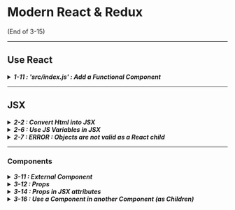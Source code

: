 # Modern React & Redux

(End of 3-15)

---

## Use React

<details>
<summary>
<h5 style="display:inline">
1-11 : 'src/index.js' : Add a Functional Component
</h5>
</summary>

```jsx
// Import the React and ReactDOM libraries.
import React from "react";
import ReactDOM from "react-dom";

// Create a react component.
const App = () => {
    return <div> Hi there! </div>; // Functional Component
};

// Take the react component and show it on the screen.
ReactDOM.render(<App />, document.querySelector("#root"));
```

&nbsp;

</details>

---

## JSX

<details>
<summary>
<h5 style="display:inline">2-2 : Convert Html into JSX</h5>
</summary>

-   class :

    ```jsx
    <p class="a"> Html </p>
    <p className="a"> JSX </p>
    ```

-   inline style :
    ```jsx
    <p style="color: red; text-align: center;"> Html </p>
    <p style={{ color: 'red', text-align: 'center' }}> JSX </p>
    ```
-   label for :

    ```jsx
    <label for="name"> Html </label> <label htmlFor="name"> JSX </label>
    ```

&nbsp;

</details>

<details>
<summary>
<h5 style="display:inline"> 2-6 : Use JS Variables in JSX</h5>
</summary>

-   Example :

    ```jsx
    let text1 = "blue"; //              Define a Variable

    const App = () => {
        let text2 = "blue";
        return (
            <div>
                {text1} is {text2}       <!-- // sky is blue -->
            </div>
        );
    };
    ```

-   All Variables :

    ```jsx
    let text = "sth"; //                    {text}  returns   sth
    let num = 5; //                         {num}   returns   5
    let arr = ["Hi", "There"]; //           {arr}   returns   HiThere
    let arr2 = [2, 3]; //                   {arr2}  returns   23
    ```

    ```jsx
    let styles = { color: "red", float: "right" };
    <p style={styles}> red </p>;
    ```

-   Functions

    ```jsx
    let getButtonText = () => {
        return "Click On Me"; //                    Function (Returns a string)
    };

    const App = () => {
        return (
            <button class="btn">
                Please {getButtonText()}        <!-- // Please Click On Me -->
            </button>
        );
    };
    ```

&nbsp;

</details>

<details>
<summary>
<h5 style="display:inline"> 2-7 : ERROR : Objects are not valid as a React child</h5>
</summary>

```jsx
const buttonText = { text: "Click Me" }; //         Define an Object

const App = () => {
    return <div> {buttonText} </div>;           <!-- // ERROR : Objects are not valid as a React child -->
    return <div> {buttonText.text} </div>;      <!-- // Solved  :) -->
```

## </details>

---

### Components

<details>
<summary>
<h5 style="display:inline">
 3-11 : External Component
 </h5>
</summary>

1.  Create 'src/CommentDetail.js' :

    ```jsx
    import React from "react";

    const CommentDetail = () => {
        return <div> its a Reusable Component </div>;
    };

    export default CommentDetail; // Export (to use in another component)
    ```

2.  Edit 'src/index.js' :

    ```jsx
    import CommentDetail from "./CommentDetail"; // Import from 'src/CommentDetail.js'

    const App = () => {
        return (
            <div>
                <CommentDetail /> // use CommentDetail
            </div>
        );
    };
    ```

&nbsp;

</details>

<details>
<summary>
<h5 style="display:inline">
 3-12 : Props
 </h5>
</summary>

1.  Edit 'src/CommentDetail.js' :

    ```jsx
    /* use props */
    const CommentDetail = (props) => {
        return (
            <div>
                {props.name} is {props.age} years old.
            </div>
        );
    };

    export default CommentDetail; // Export
    ```

2.  Edit 'src/index.js' :

    ```jsx
    import CommentDetail from "./CommentDetail"; // Import

    const App = () => {
        return (
            <div>
                <CommentDetail name="Jack" age="17" /> // use props
            </div>
        );
    };
    ```

</details>

<details>
<summary>
<h5 style="display:inline">
 3-14 : Props in JSX attributes
 </h5>
</summary>

```jsx
<div>
    <p> {props.name} </p> // normal
    <img src={props.image} /> // DO NOT USE ""
</div>
```

</details>

<details>
<summary>
<h5 style="display:inline">
 3-16 : Use a Component in another Component (as Children)
 </h5>
</summary>

1.  Edit 'src/index.js' :

    ```html
    // {props.children} = Text
    <ApprovalCard> Are you sure you want to do this? </ApprovalCard>

    // {props.children} = Component
    <ApprovalCard>
        <CommentDetail author="Sam" />
    </ApprovalCard>
    ```

2.  Edit 'src/ApprovalCard.js' :
    ```jsx
    const ApprovalCard = (props) => {
        return (
            <div>
                <div>
                    {props.children}
                    <button>Yes</button>
                    <button>No</button>
                </div>
            </div>
        );
    };
    ```

</details>
